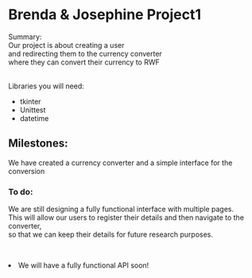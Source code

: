 <!DOCTYPE html>
<html lang="en">
<head>
    <meta charset="UTF-8">
    <title>CURRENCY CONVERTER</title>
</head>
<body>
<h1>Brenda & Josephine Project1</h1>
Summary:<br>
Our project  is about  creating a user <br> 
and redirecting them to the currency converter<br>
where they can convert their currency to RWF
 <br><br>

Libraries you will need: <br>

<ul>
<li>tkinter</li>
<li>Unittest</li>
<li>datetime</li>

</ul>

<h2>Milestones:</h2>
We have created a currency converter and a simple interface for the conversion<br>

<h3>To do:</h3>
We are still designing a fully functional interface with multiple pages.<br>
This will allow our users to register their details and then navigate to the converter,<br>
so that we can keep their details for future research purposes.

<br><li>We will have a fully functional API soon! </li>

</body>
</html>
